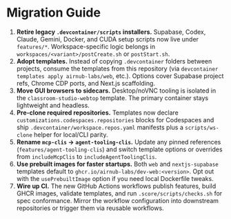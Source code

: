 # Migration Guide

1. **Retire legacy `.devcontainer/scripts` installers.** Supabase, Codex, Claude, Gemini, Docker, and CUDA setup scripts now live under `features/*`. Workspace-specific logic belongs in `workspaces/<variant>/postCreate.sh` or `postStart.sh`.
2. **Adopt templates.** Instead of copying `.devcontainer` folders between projects, consume the templates from this repository (via `devcontainer templates apply airnub-labs/web`, etc.). Options cover Supabase project refs, Chrome CDP ports, and Next.js scaffolding.
3. **Move GUI browsers to sidecars.** Desktop/noVNC tooling is isolated in the `classroom-studio-webtop` template. The primary container stays lightweight and headless.
4. **Pre-clone required repositories.** Templates now declare `customizations.codespaces.repositories` blocks for Codespaces and ship `.devcontainer/workspace.repos.yaml` manifests plus a `scripts/ws-clone` helper for local/CLI parity.
5. **Rename `mcp-clis` → `agent-tooling-clis`.** Update any pinned references (`features/agent-tooling-clis`) and switch template options or overrides from `includeMcpClis` to `includeAgentToolingClis`.
6. **Use prebuilt images for faster startups.** Both `web` and `nextjs-supabase` templates default to `ghcr.io/airnub-labs/dev-web:<version>`. Opt out with the `usePrebuiltImage` option if you need local Dockerfile tweaks.
7. **Wire up CI.** The new GitHub Actions workflows publish features, build GHCR images, validate templates, and run `.score/scripts/checks.sh` for spec conformance. Mirror the workflow configuration into downstream repositories or trigger them via reusable workflows.
